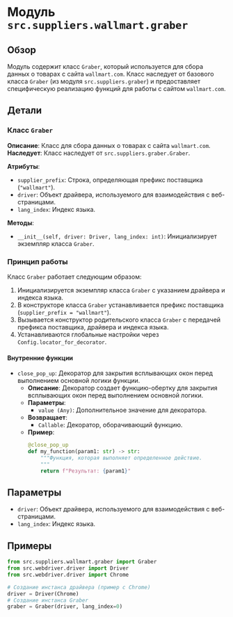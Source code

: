 # Модуль `src.suppliers.wallmart.graber`

## Обзор

Модуль содержит класс `Graber`, который используется для сбора данных о товарах с сайта `wallmart.com`. 
Класс наследует от базового класса `Graber` (из модуля `src.suppliers.graber`) и предоставляет специфическую реализацию 
функций для работы с сайтом `wallmart.com`.

## Детали

### Класс `Graber`

**Описание**: Класс для сбора данных о товарах с сайта `wallmart.com`.
**Наследует**: Класс наследует от `src.suppliers.graber.Graber`.

**Атрибуты**:

 - `supplier_prefix`: Строка, определяющая префикс поставщика (`"wallmart"`).
 - `driver`: Объект драйвера, используемого для взаимодействия с веб-страницами.
 - `lang_index`: Индекс языка.

**Методы**:

 - `__init__(self, driver: Driver, lang_index: int)`: Инициализирует экземпляр класса `Graber`.

### Принцип работы

Класс `Graber` работает следующим образом:
1. Инициализируется экземпляр класса `Graber` с указанием драйвера и индекса языка.
2. В конструкторе класса `Graber` устанавливается префикс поставщика (`supplier_prefix = "wallmart"`).
3. Вызывается конструктор родительского класса `Graber` с передачей префикса поставщика, драйвера и индекса языка.
4. Устанавливаются глобальные настройки через `Config.locator_for_decorator`.

#### Внутренние функции

 - `close_pop_up`: Декоратор для закрытия всплывающих окон перед выполнением основной логики функции.
   - **Описание**: Декоратор создает функцию-обертку для закрытия всплывающих окон перед выполнением основной логики.
   - **Параметры**:
     - `value (Any)`: Дополнительное значение для декоратора.
   - **Возвращает**:
     - `Callable`: Декоратор, оборачивающий функцию.
   - **Пример**:
     ```python
     @close_pop_up
     def my_function(param1: str) -> str:
         """Функция, которая выполняет определенное действие.
         """
         return f"Результат: {param1}"
     ```

## Параметры

 - `driver`: Объект драйвера, используемого для взаимодействия с веб-страницами.
 - `lang_index`: Индекс языка.

## Примеры

```python
from src.suppliers.wallmart.graber import Graber
from src.webdriver.driver import Driver
from src.webdriver.driver import Chrome

# Создание инстанса драйвера (пример с Chrome)
driver = Driver(Chrome)
# Создание инстанса Graber
graber = Graber(driver, lang_index=0)